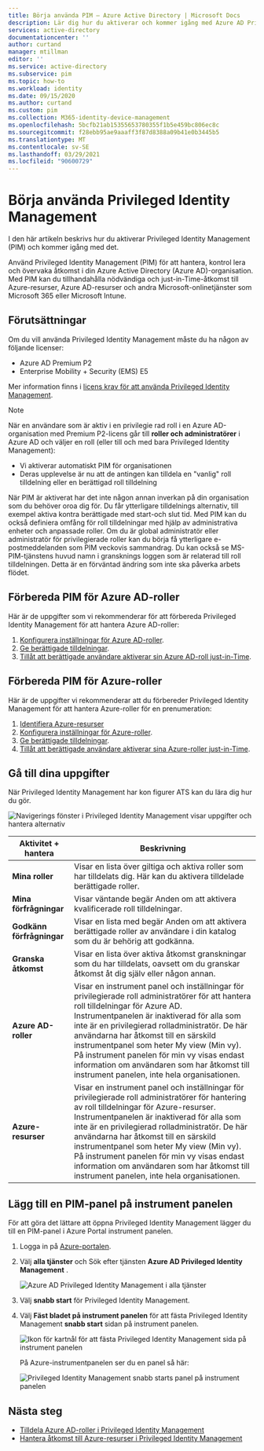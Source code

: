 ```yaml
---
title: Börja använda PIM – Azure Active Directory | Microsoft Docs
description: Lär dig hur du aktiverar och kommer igång med Azure AD Privileged Identity Management (PIM) i Azure Portal.
services: active-directory
documentationcenter: ''
author: curtand
manager: mtillman
editor: ''
ms.service: active-directory
ms.subservice: pim
ms.topic: how-to
ms.workload: identity
ms.date: 09/15/2020
ms.author: curtand
ms.custom: pim
ms.collection: M365-identity-device-management
ms.openlocfilehash: 5bcfb21ab15355653780355f1b5e459bc806ec8c
ms.sourcegitcommit: f28ebb95ae9aaaff3f87d8388a09b41e0b3445b5
ms.translationtype: MT
ms.contentlocale: sv-SE
ms.lasthandoff: 03/29/2021
ms.locfileid: "90600729"
---
```

# <a name="start-using-privileged-identity-management"></a>Börja använda Privileged Identity Management

I den här artikeln beskrivs hur du aktiverar Privileged Identity Management (PIM) och kommer igång med det.

Använd Privileged Identity Management (PIM) för att hantera, kontrol lera och övervaka åtkomst i din Azure Active Directory (Azure AD)-organisation. Med PIM kan du tillhandahålla nödvändiga och just-in-Time-åtkomst till Azure-resurser, Azure AD-resurser och andra Microsoft-onlinetjänster som Microsoft 365 eller Microsoft Intune.

## <a name="prerequisites"></a>Förutsättningar

Om du vill använda Privileged Identity Management måste du ha någon av följande licenser:

- Azure AD Premium P2
- Enterprise Mobility + Security (EMS) E5

Mer information finns i [licens krav för att använda Privileged Identity Management](subscription-requirements.md).

> [!Note]
> När en användare som är aktiv i en privilegie rad roll i en Azure AD-organisation med Premium P2-licens går till **roller och administratörer** i Azure AD och väljer en roll (eller till och med bara Privileged Identity Management):
>
> - Vi aktiverar automatiskt PIM för organisationen
> - Deras upplevelse är nu att de antingen kan tilldela en "vanlig" roll tilldelning eller en berättigad roll tilldelning
>
> När PIM är aktiverat har det inte någon annan inverkan på din organisation som du behöver oroa dig för. Du får ytterligare tilldelnings alternativ, till exempel aktiva kontra berättigade med start-och slut tid. Med PIM kan du också definiera omfång för roll tilldelningar med hjälp av administrativa enheter och anpassade roller. Om du är global administratör eller administratör för privilegierade roller kan du börja få ytterligare e-postmeddelanden som PIM veckovis sammandrag. Du kan också se MS-PIM-tjänstens huvud namn i gransknings loggen som är relaterad till roll tilldelningen. Detta är en förväntad ändring som inte ska påverka arbets flödet.

## <a name="prepare-pim-for-azure-ad-roles"></a>Förbereda PIM för Azure AD-roller

Här är de uppgifter som vi rekommenderar för att förbereda Privileged Identity Management för att hantera Azure AD-roller:

1. [Konfigurera inställningar för Azure AD-roller](pim-how-to-change-default-settings.md).
1. [Ge berättigade tilldelningar](pim-how-to-add-role-to-user.md).
1. [Tillåt att berättigade användare aktiverar sin Azure AD-roll just-in-Time](pim-how-to-activate-role.md).

## <a name="prepare-pim-for-azure-roles"></a>Förbereda PIM för Azure-roller

Här är de uppgifter vi rekommenderar att du förbereder Privileged Identity Management för att hantera Azure-roller för en prenumeration:

1. [Identifiera Azure-resurser](pim-resource-roles-discover-resources.md)
1. [Konfigurera inställningar för Azure-roller](pim-resource-roles-configure-role-settings.md).
1. [Ge berättigade tilldelningar](pim-resource-roles-assign-roles.md).
1. [Tillåt att berättigade användare aktiverar sina Azure-roller just-in-Time](pim-resource-roles-activate-your-roles.md).

## <a name="navigate-to-your-tasks"></a>Gå till dina uppgifter

När Privileged Identity Management har kon figurer ATS kan du lära dig hur du gör.

![Navigerings fönster i Privileged Identity Management visar uppgifter och hantera alternativ](./media/pim-getting-started/pim-quickstart-tasks.png)

| Aktivitet + hantera | Beskrivning |
| --- | --- |
| **Mina roller**  | Visar en lista över giltiga och aktiva roller som har tilldelats dig. Här kan du aktivera tilldelade berättigade roller. |
| **Mina förfrågningar** | Visar väntande begär Anden om att aktivera kvalificerade roll tilldelningar. |
| **Godkänn förfrågningar** | Visar en lista med begär Anden om att aktivera berättigade roller av användare i din katalog som du är behörig att godkänna. |
| **Granska åtkomst** | Visar en lista över aktiva åtkomst granskningar som du har tilldelats, oavsett om du granskar åtkomst åt dig själv eller någon annan. |
| **Azure AD-roller** | Visar en instrument panel och inställningar för privilegierade roll administratörer för att hantera roll tilldelningar för Azure AD. Instrumentpanelen är inaktiverad för alla som inte är en privilegierad rolladministratör. De här användarna har åtkomst till en särskild instrumentpanel som heter My view (Min vy). På instrument panelen för min vy visas endast information om användaren som har åtkomst till instrument panelen, inte hela organisationen. |
| **Azure-resurser** | Visar en instrument panel och inställningar för privilegierade roll administratörer för hantering av roll tilldelningar för Azure-resurser. Instrumentpanelen är inaktiverad för alla som inte är en privilegierad rolladministratör. De här användarna har åtkomst till en särskild instrumentpanel som heter My view (Min vy). På instrument panelen för min vy visas endast information om användaren som har åtkomst till instrument panelen, inte hela organisationen. |

## <a name="add-a-pim-tile-to-the-dashboard"></a>Lägg till en PIM-panel på instrument panelen

För att göra det lättare att öppna Privileged Identity Management lägger du till en PIM-panel i Azure Portal instrument panelen.

1. Logga in på [Azure-portalen](https://portal.azure.com/).

1. Välj **alla tjänster** och Sök efter tjänsten **Azure AD Privileged Identity Management** .

    ![Azure AD Privileged Identity Management i alla tjänster](./media/pim-getting-started/pim-all-services-find.png)

1. Välj **snabb start** för Privileged Identity Management.

1. Välj **Fäst bladet på instrument panelen** för att fästa Privileged Identity Management **snabb start** sidan på instrument panelen.

    ![Ikon för kartnål för att fästa Privileged Identity Management sida på instrument panelen](./media/pim-getting-started/pim-quickstart-pin-to-dashboard.png)

    På Azure-instrumentpanelen ser du en panel så här:

    ![Privileged Identity Management snabb starts panel på instrument panelen](./media/pim-getting-started/pim-quickstart-dashboard-tile.png)

## <a name="next-steps"></a>Nästa steg

- [Tilldela Azure AD-roller i Privileged Identity Management](pim-how-to-add-role-to-user.md)
- [Hantera åtkomst till Azure-resurser i Privileged Identity Management](pim-resource-roles-discover-resources.md)
